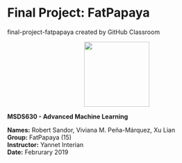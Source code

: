 # Final Project: FatPapaya
final-project-fatpapaya created by GitHub Classroom

<div align="center">
   <img src="http://clipart-library.com/images/pi5d4Ry5T.jpg" style="width:150px;">
</div>


<b>MSDS630 - Advanced Machine Learning</b>

**Names:** Robert Sandor, Viviana M. Peña-Márquez, Xu Lian<br>
**Group:** FatPapaya (15)<br>
**Instructor:** Yannet Interian<br>
**Date:** Februrary 2019
